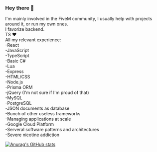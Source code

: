 ### Hey there 👋
I'm mainly involved in the FiveM community, I usually help with projects around it, or run my own ones. <br>
I favorize backend. <br>
TS ❤ <br>
All my relevant experience: <br>
-React <br>
-JavaScript <br>
-TypeScript <br>
-Basic C# <br>
-Lua <br>
-Express <br>
-HTML/CSS <br>
-Node.js <br>
-Prisma ORM <br>
-jQuery (I'm not sure if I'm proud of that) <br>
-MySQL <br>
-PostgreSQL <br>
-JSON documents as database <br>
-Bunch of other useless frameworks <br>
-Managing applications at scale <br>
-Google Cloud Platform<br>
-Serveral software patterns and architectures<br>
-Severe nicotine addiction <br>

[![Anurag's GitHub stats](https://github-readme-stats.vercel.app/api?username=LedAndris&count_private=true&show_icons=true&theme=radical)](https://github.com/anuraghazra/github-readme-stats) <br>
